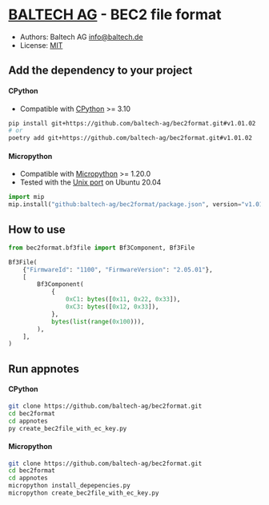# [BALTECH AG](https://www.baltech.de/?lang=en) - BEC2 file format

* Authors: Baltech AG <info@baltech.de>
* License: [MIT](LICENSE.md)

## Add the dependency to your project

#### CPython

* Compatible with [CPython](https://www.python.org/) >= 3.10

```bash
pip install git+https://github.com/baltech-ag/bec2format.git#v1.01.02
# or
poetry add git+https://github.com/baltech-ag/bec2format.git#v1.01.02
```

#### Micropython

* Compatible with [Micropython](https://micropython.org/) >= 1.20.0
* Tested with the [Unix port](https://github.com/micropython/micropython/tree/v1.20.0/ports/unix) on Ubuntu 20.04

```python
import mip
mip.install("github:baltech-ag/bec2format/package.json", version="v1.01.02")
```

## How to use

```python
from bec2format.bf3file import Bf3Component, Bf3File

Bf3File(
    {"FirmwareId": "1100", "FirmwareVersion": "2.05.01"},
    [
        Bf3Component(
            {
                0xC1: bytes([0x11, 0x22, 0x33]), 
                0xC3: bytes([0x12, 0x33]),
            },
            bytes(list(range(0x100))),
        ),
    ],
)
```

## Run appnotes

#### CPython

```bash
git clone https://github.com/baltech-ag/bec2format.git
cd bec2format
cd appnotes
py create_bec2file_with_ec_key.py
```

#### Micropython

```bash
git clone https://github.com/baltech-ag/bec2format.git
cd bec2format
cd appnotes
micropython install_depepencies.py
micropython create_bec2file_with_ec_key.py
```

